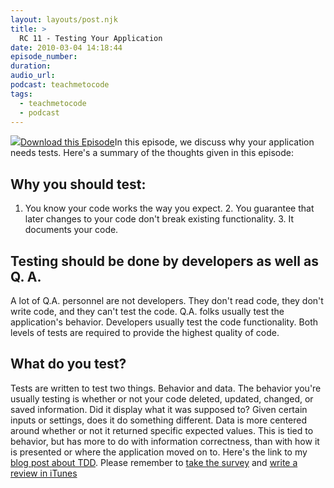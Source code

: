 ```yaml
---
layout: layouts/post.njk
title: >
  RC 11 - Testing Your Application
date: 2010-03-04 14:18:44
episode_number:
duration:
audio_url:
podcast: teachmetocode
tags:
  - teachmetocode
  - podcast
---
```


[![](http://localhost/~charleswood/wordpress/wp-content/uploads/2010/01/BuildingSkills-itunes.jpg)](http://localhost/~charleswood/wordpress/wp-content/uploads/2010/01/BuildingSkills-itunes.jpg)[Download this Episode](http://media.libsyn.com/media/charlesmaxwood/RailsCoach11TestingYourApplication.mp3)In this episode, we discuss why your application needs tests. Here's a summary of the thoughts given in this episode:

## Why you should test:

1. You know your code works the way you expect. 2. You guarantee that later changes to your code don't break existing functionality. 3. It documents your code.<!--more-->

## Testing should be done by developers as well as Q. A.

A lot of Q.A. personnel are not developers. They don't read code, they don't write code, and they can't test the code. Q.A. folks usually test the application's behavior. Developers usually test the code functionality. Both levels of tests are required to provide the highest quality of code.

## What do you test?

Tests are written to test two things. Behavior and data. The behavior you're usually testing is whether or not your code deleted, updated, changed, or saved information. Did it display what it was supposed to? Given certain inputs or settings, does it do something different. Data is more centered around whether or not it returned specific expected values. This is tied to behavior, but has more to do with information correctness, than with how it is presented or where the application moved on to. Here's the link to my [blog post about TDD](http://charlesmaxwood.com/5-reasons-to-do-test-driven-or-behavior-driven-development/). Please remember to [take the survey](http://railscoach.com/survey) and [write a review in iTunes](http://itunes.apple.com/WebObjects/MZStore.woa/wa/viewPodcast?id=346089573)
